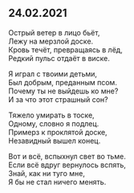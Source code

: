## 24.02.2021

Острый ветер в лицо бьёт,  
Лежу на мерзлой доске.  
Кровь течёт, превращаясь в лёд,  
Редкий пульс отдаёт в виске.

Я играл с твоими детьми,  
Был добрым, преданным псом.  
Почему ты не выйдешь ко мне?  
И за что этот страшный сон?

Тяжело умирать в тоске,  
Одному, словно я подлец.  
Примерз к проклятой доске,  
Незавидный вышел конец.

Вот и всё, вспыхнул свет во тьме.  
Если всё вдруг вернулось вспять,  
Знай, как ни туго мне,  
Я бы не стал ничего менять.
